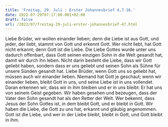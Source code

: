 ```yaml
---
title: 'Freitag, 29. Juli : Erster Johannesbrief 4,7-16.'
date: 2022-07-29T07:17:00.001+02:00
draft: false
url: /2022/07/freitag-29-juli-erster-johannesbrief-47.html
---
```


Liebe Brüder, wir wollen einander lieben; denn die Liebe ist aus Gott, und jeder, der liebt, stammt von Gott und erkennt Gott. Wer nicht liebt, hat Gott nicht erkannt; denn Gott ist die Liebe. Die Liebe Gottes wurde unter uns dadurch offenbart, dass Gott seinen einzigen Sohn in die Welt gesandt hat, damit wir durch ihn leben. Nicht darin besteht die Liebe, dass wir Gott geliebt haben, sondern dass er uns geliebt und seinen Sohn als Sühne für unsere Sünden gesandt hat. Liebe Brüder, wenn Gott uns so geliebt hat, müssen auch wir einander lieben. Niemand hat Gott je geschaut; wenn wir einander lieben, bleibt Gott in uns, und seine Liebe ist in uns vollendet. Daran erkennen wir, dass wir in ihm bleiben und er in uns bleibt: Er hat uns von seinem Geist gegeben. Wir haben gesehen und bezeugen, dass der Vater den Sohn gesandt hat als den Retter der Welt. Wer bekennt, dass Jesus der Sohn Gottes ist, in dem bleibt Gott, und er bleibt in Gott. Wir haben die Liebe, die Gott zu uns hat, erkannt und gläubig angenommen. Gott ist die Liebe, und wer in der Liebe bleibt, bleibt in Gott, und Gott bleibt in ihm.